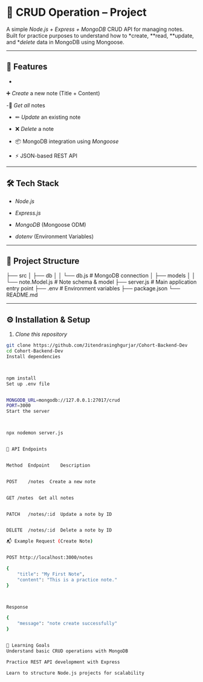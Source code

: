 # 📝 CRUD Operation – Project

A simple *Node.js + Express + MongoDB* CRUD API for managing notes.  
Built for practice purposes to understand how to *create, **read, **update, and **delete* data in MongoDB using Mongoose.

---

## 🚀 Features
- 
➕ *Create* a new note (Title + Content)

-📄 *Get all* notes

- ✏ *Update* an existing note

- ❌ *Delete* a note

- 📦 MongoDB integration using *Mongoose*

- ⚡ JSON-based REST API

---


## 🛠 Tech Stack

- *Node.js*

- *Express.js*

- *MongoDB* (Mongoose ODM)

- *dotenv* (Environment Variables)

---


## 📂 Project Structure
├── src
│ ├── db
│ │ └── db.js # MongoDB connection
│ ├── models
│ │ └── note.Model.js # Note schema & model
├── server.js # Main application entry point
├── .env # Environment variables
├── package.json
└── README.md





---

## ⚙ Installation & Setup

1. *Clone this repository*
```bash
git clone https://github.com/Jitendrasinghgurjar/Cohort-Backend-Dev
cd Cohort-Backend-Dev
Install dependencies



npm install
Set up .env file


MONGODB_URL=mongodb://127.0.0.1:27017/crud
PORT=3000
Start the server



npx nodemon server.js


📌 API Endpoints


Method	Endpoint	Description


POST	/notes	Create a new note


GET	/notes	Get all notes


PATCH	/notes/:id	Update a note by ID


DELETE	/notes/:id	Delete a note by ID

📬 Example Request (Create Note)


POST http://localhost:3000/notes

{
    "title": "My First Note",
    "content": "This is a practice note."
}



Response

{
    "message": "note create successfully"
}


🎯 Learning Goals
Understand basic CRUD operations with MongoDB

Practice REST API development with Express

Learn to structure Node.js projects for scalability